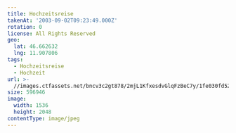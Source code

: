 ```yaml
---
title: Hochzeitsreise
takenAt: '2003-09-02T09:23:49.000Z'
rotation: 0
license: All Rights Reserved
geo:
  lat: 46.662632
  lng: 11.907806
tags:
  - Hochzeitsreise
  - Hochzeit
url: >-
  //images.ctfassets.net/bncv3c2gt878/2mjL1KfxesdvGlqFzBeC7y/1fe030fd5249e9ac31a6ce9124f30af4/hochzeitsreise_4544949293_o
size: 596946
image:
  width: 1536
  height: 2048
contentType: image/jpeg
---
```


